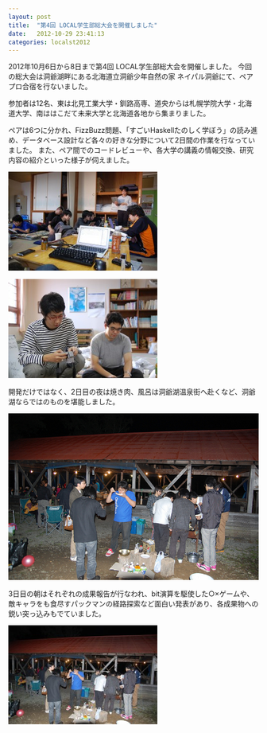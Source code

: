 ```yaml
---
layout: post
title:  "第4回 LOCAL学生部総大会を開催しました"
date:   2012-10-29 23:41:13
categories: localst2012
---
```


2012年10月6日から8日まで第4回 LOCAL学生部総大会を開催しました。
今回の総大会は洞爺湖畔にある北海道立洞爺少年自然の家 ネイパル洞爺にて、ペアプロ合宿を行ないました。

参加者は12名、東は北見工業大学・釧路高専、道央からは札幌学院大学・北海道大学、南ははこだて未来大学と北海道各地から集まりました。

ペアは6つに分かれ、FizzBuzz問題、「すごいHaskellたのしく学ぼう」の読み進め、データベース設計など各々の好きな分野について2日間の作業を行なっていました。
また、ペア間でのコードレビューや、各大学の講義の情報交換、研究内容の紹介といった様子が伺えました。

![flyer](/static/img/localst2012/8066417316_c3c899a7bd_c-300x199.jpeg)

![flyer](/static/img/localst2012/8066418221_e071bb298f_c-300x199.jpeg)

開発だけではなく、2日目の夜は焼き肉、風呂は洞爺湖温泉街へ赴くなど、洞爺湖ならではのものを堪能しました。

![flyer](/static/img/localst2012/8066768530_70b8474db6_c.jpeg)

3日目の朝はそれぞれの成果報告が行なわれ、bit演算を駆使した○×ゲームや、敵キャラをも食尽すパックマンの経路探索など面白い発表があり、各成果物への鋭い突っ込みもでていました。

![flyer](/static/img/localst2012/8066768530_70b8474db6_c-300x199.jpeg)